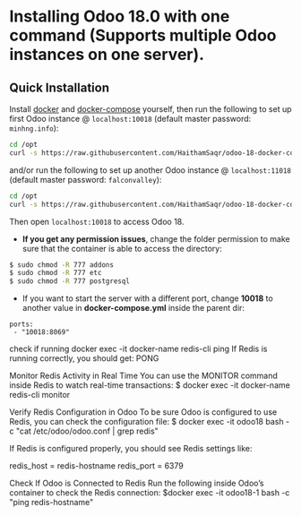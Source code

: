 # Installing Odoo 18.0 with one command (Supports multiple Odoo instances on one server).

## Quick Installation

Install [docker](https://docs.docker.com/get-docker/) and [docker-compose](https://docs.docker.com/compose/install/) yourself, then run the following to set up first Odoo instance @ `localhost:10018` (default master password: `minhng.info`):

``` bash
cd /opt
curl -s https://raw.githubusercontent.com/HaithamSaqr/odoo-18-docker-compose-redis/master/run.sh | sudo bash -s odoo18 10018 20018
```
and/or run the following to set up another Odoo instance @ `localhost:11018` (default master password: `falconvalley`):

``` bash
cd /opt
curl -s https://raw.githubusercontent.com/HaithamSaqr/odoo-18-docker-compose-redis/master/run.sh | sudo bash -s odoo18 11018 21018
```


Then open `localhost:10018` to access Odoo 18.

- **If you get any permission issues**, change the folder permission to make sure that the container is able to access the directory:

``` sh
$ sudo chmod -R 777 addons
$ sudo chmod -R 777 etc
$ sudo chmod -R 777 postgresql
```

- If you want to start the server with a different port, change **10018** to another value in **docker-compose.yml** inside the parent dir:

```
ports:
 - "10018:8069"
```
check if running 
docker exec -it docker-name redis-cli ping
If Redis is running correctly, you should get:
PONG

Monitor Redis Activity in Real Time
You can use the MONITOR command inside Redis to watch real-time transactions:
$ docker exec -it docker-name redis-cli monitor


Verify Redis Configuration in Odoo
To be sure Odoo is configured to use Redis, you can check the configuration file:
$ docker exec -it odoo18 bash -c "cat /etc/odoo/odoo.conf | grep redis"

If Redis is configured properly, you should see Redis settings like:

redis_host = redis-hostname
redis_port = 6379

Check If Odoo is Connected to Redis
Run the following inside Odoo’s container to check the Redis connection:
$docker exec -it odoo18-1 bash -c "ping redis-hostname"

